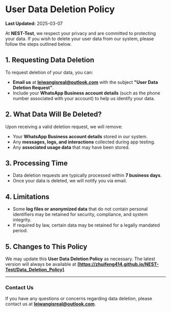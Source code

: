 # User Data Deletion Policy

**Last Updated:** 2025-03-07

At **NEST-Test**, we respect your privacy and are committed to protecting your data. If you wish to delete your user data from our system, please follow the steps outlined below.

## 1. Requesting Data Deletion
To request deletion of your data, you can:
- **Email us** at **leiwangisreal@outlook.com** with the subject **"User Data Deletion Request"**.
- Include your **WhatsApp Business account details** (such as the phone number associated with your account) to help us identify your data.

## 2. What Data Will Be Deleted?
Upon receiving a valid deletion request, we will remove:
- Your **WhatsApp Business account details** stored in our system.
- Any **messages, logs, and interactions** collected during app testing.
- Any **associated usage data** that may have been stored.

## 3. Processing Time
- Data deletion requests are typically processed within **7 business days**.
- Once your data is deleted, we will notify you via email.

## 4. Limitations
- Some **log files or anonymized data** that do not contain personal identifiers may be retained for security, compliance, and system integrity.
- If required by law, certain data may be retained for a legally mandated period.

## 5. Changes to This Policy
We may update this **User Data Deletion Policy** as necessary. The latest version will always be available at **[https://zhuifeng414.github.io/NEST-Test/Data_Deletion_Policy]**.

---

### Contact Us
If you have any questions or concerns regarding data deletion, please contact us at **leiwangisreal@outlook.com**.

